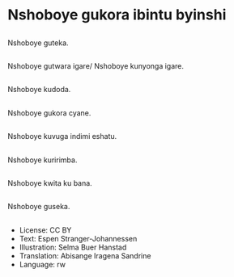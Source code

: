 # Nshoboye gukora ibintu byinshi

##
Nshoboye guteka.

##
Nshoboye gutwara igare/ Nshoboye kunyonga igare.

##
Nshoboye kudoda.

##
Nshoboye gukora cyane.

##
Nshoboye kuvuga indimi eshatu.

##
Nshoboye kuririmba.

##
Nshoboye kwita ku bana.

##
Nshoboye guseka.

##
* License: CC BY
* Text: Espen Stranger-Johannessen
* Illustration: Selma Buer Hanstad
* Translation: Abisange Iragena Sandrine
* Language: rw
